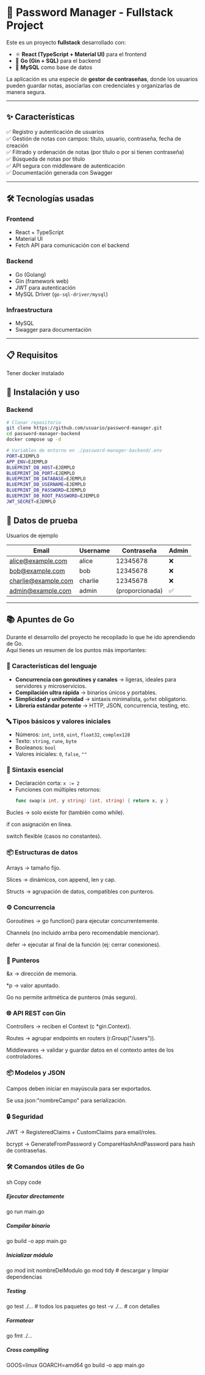 # 🔐 Password Manager - Fullstack Project

Este es un proyecto **fullstack** desarrollado con:

- ⚛️ **React (TypeScript + Material UI)** para el frontend  
- 🐹 **Go (Gin + SQL)** para el backend  
- 🐬 **MySQL** como base de datos  

La aplicación es una especie de **gestor de contraseñas**, donde los usuarios pueden guardar notas, asociarlas con credenciales y organizarlas de manera segura.

---

## ✨ Características

✅ Registro y autenticación de usuarios  
✅ Gestión de notas con campos: título, usuario, contraseña, fecha de creación  
✅ Filtrado y ordenación de notas (por título o por si tienen contraseña)  
✅ Búsqueda de notas por título  
✅ API segura con middleware de autenticación  
✅ Documentación generada con Swagger  

---

## 🛠️ Tecnologías usadas

### Frontend
- React + TypeScript
- Material UI
- Fetch API para comunicación con el backend

### Backend
- Go (Golang)
- Gin (framework web)
- JWT para autenticación
- MySQL Driver (`go-sql-driver/mysql`)

### Infraestructura
- MySQL
- Swagger para documentación


---

## 📋 Requisitos

Tener docker instalado 


## 🚀 Instalación y uso

### Backend
```bash
# Clonar repositorio
git clone https://github.com/usuario/password-manager.git
cd password-manager-backend
docker compose up -d

# Variables de entorno en ./password-manager-backend/.env
PORT=EJEMPLO
APP_ENV=EJEMPLO
BLUEPRINT_DB_HOST=EJEMPLO
BLUEPRINT_DB_PORT=EJEMPLO
BLUEPRINT_DB_DATABASE=EJEMPLO
BLUEPRINT_DB_USERNAME=EJEMPLO
BLUEPRINT_DB_PASSWORD=EJEMPLO
BLUEPRINT_DB_ROOT_PASSWORD=EJEMPLO
JWT_SECRET=EJEMPLO

```

## 🧪 Datos de prueba
Usuarios de ejemplo

| Email               | Username | Contraseña      | Admin |
|--------------------|---------|----------------|-------|
| alice@example.com   | alice   | 12345678       | ❌    |
| bob@example.com     | bob     | 12345678       | ❌    |
| charlie@example.com | charlie | 12345678       | ❌    |
| admin@example.com   | admin   | (proporcionada)| ✅    |
---

## 📚 Apuntes de Go

Durante el desarrollo del proyecto he recopilado lo que he ido aprendiendo de Go.  
Aquí tienes un resumen de los puntos más importantes:

### 🚀 Características del lenguaje
- **Concurrencia con goroutines y canales** → ligeras, ideales para servidores y microservicios.  
- **Compilación ultra rápida** → binarios únicos y portables.  
- **Simplicidad y uniformidad** → sintaxis minimalista, `gofmt` obligatorio.  
- **Librería estándar potente** → HTTP, JSON, concurrencia, testing, etc.  

### 🔤 Tipos básicos y valores iniciales
- Números: `int`, `int8`, `uint`, `float32`, `complex128`  
- Texto: `string`, `rune`, `byte`  
- Booleanos: `bool`  
- Valores iniciales: `0`, `false`, `""`  

### 📝 Sintaxis esencial
- Declaración corta: `x := 2`  
- Funciones con múltiples retornos:  
  ```go
  func swap(x int, y string) (int, string) { return x, y }
Bucles → solo existe for (también como while).

if con asignación en línea.

switch flexible (casos no constantes).

### 📦 Estructuras de datos
Arrays → tamaño fijo.

Slices → dinámicos, con append, len y cap.

Structs → agrupación de datos, compatibles con punteros.

### ⚙️ Concurrencia
Goroutines → go function() para ejecutar concurrentemente.

Channels (no incluido arriba pero recomendable mencionar).

defer → ejecutar al final de la función (ej: cerrar conexiones).

### 🔗 Punteros
&x → dirección de memoria.

*p → valor apuntado.

Go no permite aritmética de punteros (más seguro).

### 🌐 API REST con Gin
Controllers → reciben el Context (c *gin.Context).

Routes → agrupar endpoints en routers (r.Group("/users")).

Middlewares → validar y guardar datos en el contexto antes de los controladores.

### 📦 Modelos y JSON
Campos deben iniciar en mayúscula para ser exportados.

Se usa json:"nombreCampo" para serialización.

### 🔒 Seguridad
JWT → RegisteredClaims + CustomClaims para email/roles.

bcrypt → GenerateFromPassword y CompareHashAndPassword para hash de contraseñas.

### 🛠️ Comandos útiles de Go
sh
Copy code
##### Ejecutar directamente
go run main.go

##### Compilar binario
go build -o app main.go

##### Inicializar módulo
go mod init nombreDelModulo
go mod tidy   # descargar y limpiar dependencias

##### Testing
go test ./...     # todos los paquetes
go test -v ./...  # con detalles

##### Formatear
go fmt ./...

##### Cross compiling
GOOS=linux GOARCH=amd64 go build -o app main.go
